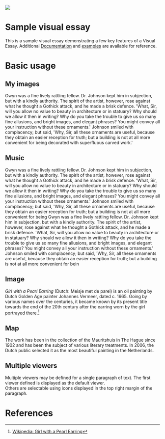 <a href="https://juncture-digital.org"><img src="https://juncture-digital.org/images/ve-button.png"></a>

<param ve-config 
       title="Patchwork Screen for the Ladies"
       author="Alice McGrath"
       banner="https://iiif.juncture-digital.org/banner/?url=https://upload.wikimedia.org/wikipedia/commons/4/47/Bartholomeus_Johannes_van_Hove%2C_Het_Mauritshuis_te_Den_Haag.jpg" 
       layout="vertical">

<!-- Entities discussed throughout the essay are typically defined before the essay text and
     are thus available in all text.  Entity identifiers (QIDs) can be found in either
     Wikipedia or Wikidata (https://www.wikidata.org)> -->
<param ve-entity eid="Q185372"> <!-- Girl with a Pearl Earring painting -->
<param ve-entity eid="Q41264"> <!-- Johannes Vermeer -->
<param ve-entity eid="Q221092"> <!-- Mauritshuis -->
<param ve-entity eid="Q36600"> <!-- The Hague -->

# Sample visual essay

This is a sample visual essay demonstrating a few key features of a Visual Essay. Additional [Documentation](https://github.com/JSTOR-Labs/juncture/wiki) and [examples](https://jstor-labs.github.io/juncture-examples) are available for reference.
<param ve-image 
       manifest="https://manifests.collections.yale.edu/yuag/obj/103260">

# Basic usage

## My images

Gwyn was a fine lively rattling fellow. Dr. Johnson kept him in subjection, but with a kindly authority. The spirit of the artist, however, rose against what he thought a Gothick attack, and he made a brisk defence. 'What, Sir, will you allow no value to beauty in architecture or in statuary? Why should we allow it then in writing? Why do you take the trouble to give us so many fine allusions, and bright images, and elegant phrases? You might convey all your instruction without these ornaments.' Johnson smiled with complacency; but said, 'Why, Sir, all these ornaments are useful, because they obtain an easier reception for truth; but a building is not at all more convenient for being decorated with superfluous carved work.'
<param ve-image manifest="https://media.getty.edu/iiif/manifest/62a064cc-3fcc-49c3-8c7b-b460474e4c0c">


## Music
Gwyn was a fine lively rattling fellow. Dr. Johnson kept him in subjection, but with a kindly authority. The spirit of the artist, however, rose against what he thought a Gothick attack, and he made a brisk defence. 'What, Sir, will you allow no value to beauty in architecture or in statuary? Why should we allow it then in writing? Why do you take the trouble to give us so many fine allusions, and bright images, and elegant phrases? You might convey all your instruction without these ornaments.' Johnson smiled with complacency; but said, 'Why, Sir, all these ornaments are useful, because they obtain an easier reception for truth; but a building is not at all more convenient for being Gwyn was a fine lively rattling fellow. Dr. Johnson kept him in subjection, but with a kindly authority. The spirit of the artist, however, rose against what he thought a Gothick attack, and he made a brisk defence. 'What, Sir, will you allow no value to beauty in architecture or in statuary? Why should we allow it then in writing? Why do you take the trouble to give us so many fine allusions, and bright images, and elegant phrases? You might convey all your instruction without these ornaments.' Johnson smiled with complacency; but said, 'Why, Sir, all these ornaments are useful, because they obtain an easier reception for truth; but a building is not at all more convenient for bein
<param ve-image manifest="https://www.loc.gov/item/2009536458/manifest.json">

## Image

_Girl with a Pearl Earring_ (Dutch: Meisje met de parel) is an oil painting by Dutch Golden Age painter Johannes Vermeer, 
dated c. 1665. Going by various names over the centuries, it became known by its present title towards the end of the 
20th century after the earring worn by the girl portrayed there.[^1]
<param ve-image 
       label="Girl with a Pearl Earring" 
       description="painting by Johannes Vermeer" 
       license="public domain" 
       url="https://upload.wikimedia.org/wikipedia/commons/0/0f/1665_Girl_with_a_Pearl_Earring.jpg">

## Map

The work has been in the collection of the Mauritshuis in The Hague since 1902 and has been the subject of various 
literary treatments. In 2006, the Dutch public selected it as the most beautiful painting in the Netherlands.
<param ve-map center="Q36600" zoom="11" prefer-geojson>

## Multiple viewers

Multiple viewers may be defined for a single paragraph of text.  The first viewer defined is displayed as the default viewer.  
Others are selectable using icons displayed in the top right margin of the paragraph.
<param ve-image 
       manifest="https://iiif.juncture-digital.org/manifest/6dd738aed85597cac540ad31dd5818e86ef7f2918c7b43a9eb3123d5538e6e4c">
<param ve-map center="Q36600" zoom="11">

# References

[^1]: [Wikipedia: Girl with a Pearl Earring](https://en.wikipedia.org/wiki/Girl_with_a_Pearl_Earring)
